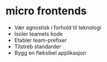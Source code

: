 # micro frontends
- Vær agnostisk i forhold til teknologi
- Isoler teamets kode
- Etabler team-prefixer
- Tilstreb standarder
- Bygg en fleksibel applikasjon
